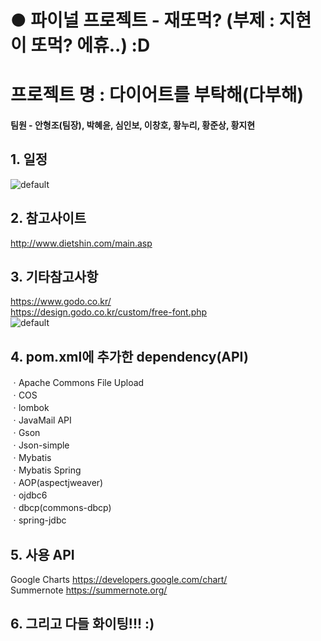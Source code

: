 # ● 파이널 프로젝트 - 재또먹? (부제 : 지현이 또먹? 에휴..) :D
# 프로젝트 명 : 다이어트를 부탁해(다부해)
#### 팀원 - 안형조(팀장), 박혜윤, 심인보, 이창호, 황누리, 황준상, 황지현
## 1. 일정 
![default](https://user-images.githubusercontent.com/33758950/42720477-4f6c96b6-8762-11e8-8eba-c59e59680872.png) 
## 2. 참고사이트
http://www.dietshin.com/main.asp
## 3. 기타참고사항  
https://www.godo.co.kr/   
https://design.godo.co.kr/custom/free-font.php   
![default](https://user-images.githubusercontent.com/33758950/42720532-9225c7a6-8763-11e8-8ae5-ed314ad09127.PNG)
## 4. pom.xml에 추가한 dependency(API)
ㆍApache Commons File Upload  
ㆍCOS  
ㆍlombok  
ㆍJavaMail API  
ㆍGson  
ㆍJson-simple  
ㆍMybatis  
ㆍMybatis Spring  
ㆍAOP(aspectjweaver)  
ㆍojdbc6  
ㆍdbcp(commons-dbcp)  
ㆍspring-jdbc  
## 5. 사용 API
Google Charts https://developers.google.com/chart/  
Summernote https://summernote.org/  
## 6. 그리고 다들 화이팅!!! :)
